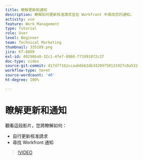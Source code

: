 ```yaml
---
title: 瞭解更新和通知
description: 瞭解如何更新核准請求並在 Workfront 中尋找您的通知。
activity: use
feature: Work Management
type: Tutorial
role: User
level: Beginner
team: Technical Marketing
thumbnail: 335109.png
jira: KT-8809
exl-id: 40296ba0-32c1-4fe7-8060-f71991872c37
doc-type: video
source-git-commit: d17df7162ccaab6b62db34209f50131927c0a532
workflow-type: tm+mt
source-wordcount: '40'
ht-degree: 100%

---
```


# 瞭解更新和通知

觀看這段影片，您將瞭解如何：

* 自行更新核准請求
* 尋找 Workfront 通知

>[!VIDEO](https://video.tv.adobe.com/v/335109/?quality=12&learn=on&enablevpops)

<!---
learn more URLS
Tag others on updates
Update work
--->
